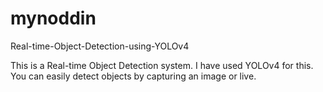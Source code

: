 # mynoddin
Real-time-Object-Detection-using-YOLOv4

This is a Real-time Object Detection system. I have used YOLOv4 for this. You can easily detect objects by capturing an image or live.
